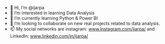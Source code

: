 - 👋 Hi, I’m @ijarpa
- 👀 I’m interested in learning Data Analysis 
- 🌱 I’m currently learning Python & Power BI
- 💞️ I’m looking to collaborate on new real projects related to data analysis.
- 📫 My social networks are instagram: www.instagram.com/ijarpa/ and LinkedIn: www.linkedin.com/in/ijarpa/

<!---
ijarpa/ijarpa is a ✨ special ✨ repository because its `README.md` (this file) appears on your GitHub profile.
You can click the Preview link to take a look at your changes.
--->

